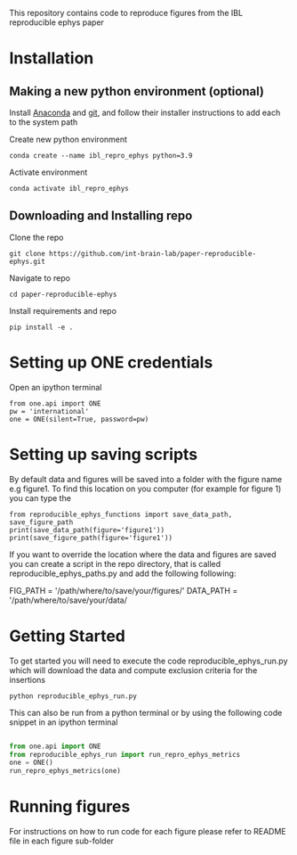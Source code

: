 This repository contains code to reproduce figures from the IBL reproducible ephys paper
 
# Installation
## Making a new python environment (optional)

Install [Anaconda](https://www.anaconda.com/distribution/#download-section) and [git](https://git-scm.com/downloads), 
and follow their installer instructions to add each to the system path

Create new python environment
```
conda create --name ibl_repro_ephys python=3.9
```
Activate environment
```
conda activate ibl_repro_ephys
```

## Downloading and Installing repo

Clone the repo 
```
git clone https://github.com/int-brain-lab/paper-reproducible-ephys.git
```

Navigate to repo
```
cd paper-reproducible-ephys
```

Install requirements and repo
```
pip install -e .
```

# Setting up ONE credentials
Open an ipython terminal
```
from one.api import ONE
pw = 'international'
one = ONE(silent=True, password=pw)
```

# Setting up saving scripts
By default data and figures will be saved into a folder with the figure name e.g figure1. 
To find this location on you computer (for example for figure 1) you can type the 
```
from reproducible_ephys_functions import save_data_path, save_figure_path
print(save_data_path(figure='figure1'))
print(save_figure_path(figure='figure1'))
```

If you want to override the location where the data and figures are saved you can create a script in the repo directory,
that is called reproducible_ephys_paths.py and add the following following: 

FIG_PATH = '/path/where/to/save/your/figures/'
DATA_PATH = '/path/where/to/save/your/data/

# Getting Started
To get started you will need to execute the code reproducible_ephys_run.py which will download the data and compute
exclusion criteria for the insertions 
```
python reproducible_ephys_run.py
```
This can also be run from a python terminal
or by using the following code snippet in an ipython terminal
```python

from one.api import ONE
from reproducible_ephys_run import run_repro_ephys_metrics
one = ONE()
run_repro_ephys_metrics(one)

```

# Running figures
For instructions on how to run code for each figure please refer to README file in each figure sub-folder
